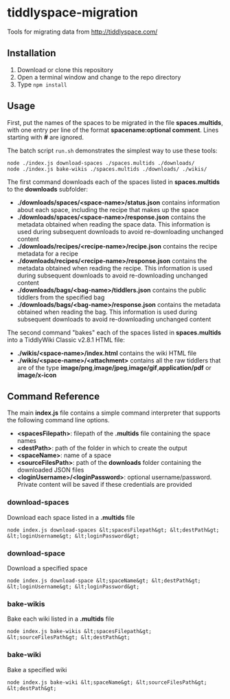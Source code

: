# tiddlyspace-migration

Tools for migrating data from http://tiddlyspace.com/

## Installation

1. Download or clone this repository
2. Open a terminal window and change to the repo directory
3. Type `npm install`

## Usage

First, put the names of the spaces to be migrated in the file **spaces.multids**, with one entry per line of the format **spacename:optional comment**. Lines starting with **#** are ignored.

The batch script `run.sh` demonstrates the simplest way to use these tools:

    node ./index.js download-spaces ./spaces.multids ./downloads/
    node ./index.js bake-wikis ./spaces.multids ./downloads/ ./wikis/

The first command downloads each of the spaces listed in **spaces.multids** to the **downloads** subfolder:

* **./downloads/spaces/&lt;space-name&gt;/status.json** contains information about each space, including the recipe that makes up the space
* **./downloads/spaces/&lt;space-name&gt;/response.json** contains the metadata obtained when reading the space data. This information is used during subsequent downloads to avoid re-downloading unchanged content
* **./downloads/recipes/&lt;recipe-name&gt;/recipe.json** contains the recipe metadata for a recipe
* **./downloads/recipes/&lt;recipe-name&gt;/response.json** contains the metadata obtained when reading the recipe. This information is used during subsequent downloads to avoid re-downloading unchanged content
* **./downloads/bags/&lt;bag-name&gt;/tiddlers.json** contains the public tiddlers from the specified bag
* **./downloads/bags/&lt;bag-name&gt;/response.json** contains the metadata obtained when reading the bag. This information is used during subsequent downloads to avoid re-downloading unchanged content

The second command "bakes" each of the spaces listed in **spaces.multids** into a TiddlyWiki Classic v2.8.1 HTML file:

* **./wikis/&lt;space-name&gt;/index.html** contains the wiki HTML file
* **./wikis/&lt;space-name&gt;/&lt;attachment&gt;** contains all the raw tiddlers that are of the type **image/png**,**image/jpeg**,**image/gif**,**application/pdf** or **image/x-icon**

## Command Reference

The main **index.js** file contains a simple command interpreter that supports the following command line options.

* **&lt;spacesFilepath&gt;**: filepath of the **.multids** file containing the space names
* **&lt;destPath&gt;**: path of the folder in which to create the output
* **&lt;spaceName&gt;**: name of a space
* **&lt;sourceFilesPath&gt;**: path of the **downloads** folder containing the downloaded JSON files
* **&lt;loginUsername&gt;/&lt;loginPassword&gt;**: optional username/password. Private content will be saved if these credentials are provided

### **download-spaces**

Download each space listed in a **.multids** file

	node index.js download-spaces &lt;spacesFilepath&gt; &lt;destPath&gt; &lt;loginUsername&gt; &lt;loginPassword&gt;

### **download-space**

Download a specified space

	node index.js download-space &lt;spaceName&gt; &lt;destPath&gt; &lt;loginUsername&gt; &lt;loginPassword&gt;

### **bake-wikis**

Bake each wiki listed in a **.multids** file

	node index.js bake-wikis &lt;spacesFilepath&gt; &lt;sourceFilesPath&gt; &lt;destPath&gt;

### **bake-wiki**

Bake a specified wiki

	node index.js bake-wiki &lt;spaceName&gt; &lt;sourceFilesPath&gt; &lt;destPath&gt;


